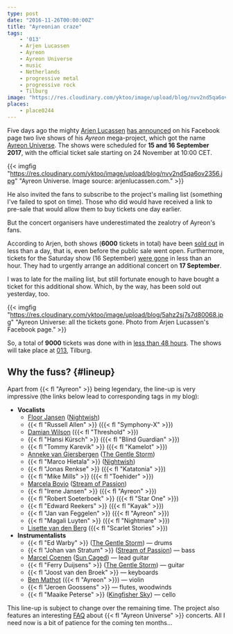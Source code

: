 ```yaml
---
type: post
date: "2016-11-26T00:00:00Z"
title: "Ayreonian craze"
tags:
    - '013'
    - Arjen Lucassen
    - Ayreon
    - Ayreon Universe
    - music
    - Netherlands
    - progressive metal
    - progressive rock
    - Tilburg
image: "https://res.cloudinary.com/yktoo/image/upload/blog/nvv2nd5qa6ov2356.jpg"
places:
    - place0244
---
```


Five days ago the mighty [Arjen Lucassen](/tags/Arjen-Lucassen) [has announced](https://www.facebook.com/ArjenLucassenOfficial/videos/10153840917141152/) on his Facebook page two live shows of his *Ayreon* mega-project, which got the name [Ayreon Universe](http://www.arjenlucassen.com/universe/). The shows were scheduled for **15 and 16 September 2017**, with the official ticket sale starting on 24 November at 10:00 CET.

<!--more-->

{{< imgfig "https://res.cloudinary.com/yktoo/image/upload/blog/nvv2nd5qa6ov2356.jpg" "Ayreon Universe. Image source: arjenlucassen.com." >}}

He also invited the fans to subscribe to the project's mailing list (something I've failed to spot on time). Those who did would have received a link to pre-sale that would allow them to buy tickets one day earlier.

But the concert organisers have underestimated the zealotry of Ayreon's fans.

According to Arjen, both shows (**6000** tickets in total) have been [sold out](https://www.facebook.com/ArjenLucassenOfficial/posts/10153847922071152) in less than a day, that is, even before the public sale went open. Furthermore, tickets for the Saturday show (16 September) [were gone](https://www.facebook.com/ArjenLucassenOfficial/photos/a.114351896151.107682.109887886151/10153846039016152/) in less than an hour. They had to urgently arrange an additional concert on **17 September**.

I was to late for the mailing list, but still fortunate enough to have bought a ticket for this additional show. Which, by the way, has been sold out yesterday, too.

{{< imgfig "https://res.cloudinary.com/yktoo/image/upload/blog/5ahz2sj7s7d80068.jpg" "Ayreon Universe: all the tickets gone. Photo from Arjen Lucassen's Facebook page." >}}

So, a total of **9000** tickets was done with in [less than 48 hours](https://www.facebook.com/ArjenLucassenOfficial/videos/10153850665491152/). The shows will take place at [013](http://www.013.nl/), Tilburg.

## Why the fuss? {#lineup}

Apart from {{< fl "Ayreon" >}} being legendary, the line-up is very impressive (the links below lead to corresponding tags in my blog):

* **Vocalists**
    * [Floor Jansen](/tags/Floor-Jansen) ([Nightwish](/tags/Nightwish))
    * {{< fl "Russell Allen" >}} ({{< fl "Symphony-X" >}})
    * [Damian Wilson](/tags/Damian-Wilson) ({{< fl "Threshold" >}})
    * {{< fl "Hansi Kürsch" >}} ({{< fl "Blind Guardian" >}})
    * {{< fl "Tommy Karevik" >}} ({{< fl "Kamelot" >}})
    * [Anneke van Giersbergen](/tags/Anneke-van-Giersbergen) ([The Gentle Storm](/tags/The-Gentle-Storm))
    * {{< fl "Marco Hietala" >}} ([Nightwish](/tags/Nightwish))
    * {{< fl "Jonas Renkse" >}} ({{< fl "Katatonia" >}})
    * {{< fl "Mike Mills" >}} ({{< fl "Toehider" >}})
    * [Marcela Bovio](/tags/Marcela-Bovio) ([Stream of Passion](/tags/Stream-of-Passion))
    * {{< fl "Irene Jansen" >}} ({{< fl "Ayreon" >}})
    * {{< fl "Robert Soeterboek" >}} ({{< fl "Star One" >}})
    * {{< fl "Edward Reekers" >}} ({{< fl "Kayak" >}})
    * {{< fl "Jan van Feggelen" >}} ({{< fl "Ayreon" >}})
    * {{< fl "Magali Luyten" >}} ({{< fl "Nightmare" >}})
    * [Lisette van den Berg](/tags/Lisette-van-den-Berg) ({{< fl "Scarlet Stories" >}})
* **Instrumentalists**
    * {{< fl "Ed Warby" >}} ([The Gentle Storm](/tags/The-Gentle-Storm)) — drums
    * {{< fl "Johan van Stratum" >}} ([Stream of Passion](/tags/Stream-of-Passion)) — bass
    * [Marcel Coenen](/tags/Marcel-Coenen) ([Sun Caged](/tags/Sun-Caged)) — lead guitar
    * {{< fl "Ferry Duijsens" >}} ([The Gentle Storm](/tags/The-Gentle-Storm)) — guitar
    * {{< fl "Joost van den Broek" >}} — keyboards
    * [Ben Mathot](/tags/Ben-Mathot) ({{< fl "Ayreon" >}}) — violin
    * {{< fl "Jeroen Goossens" >}} — flutes, woodwinds
    * {{< fl "Maaike Peterse" >}} ([Kingfisher Sky](ru;/tags/Kingfisher-Sky)) — cello

This line-up is subject to change over the remaining time. The project also features an interesting [FAQ](http://www.arjenlucassen.com/universe/faq/) about {{< fl "Ayreon Universe" >}} concerts. All I need now is a bit of patience for the coming ten months…
